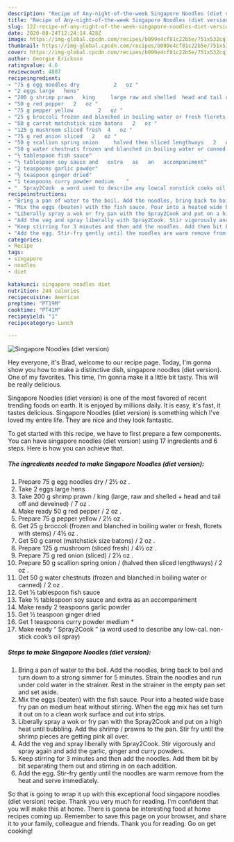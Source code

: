 ```yaml
---
description: "Recipe of Any-night-of-the-week Singapore Noodles (diet version)"
title: "Recipe of Any-night-of-the-week Singapore Noodles (diet version)"
slug: 122-recipe-of-any-night-of-the-week-singapore-noodles-diet-version
date: 2020-08-24T12:24:14.428Z
image: https://img-global.cpcdn.com/recipes/b099e4cf81c22b5e/751x532cq70/singapore-noodles-diet-version-recipe-main-photo.jpg
thumbnail: https://img-global.cpcdn.com/recipes/b099e4cf81c22b5e/751x532cq70/singapore-noodles-diet-version-recipe-main-photo.jpg
cover: https://img-global.cpcdn.com/recipes/b099e4cf81c22b5e/751x532cq70/singapore-noodles-diet-version-recipe-main-photo.jpg
author: Georgie Erickson
ratingvalue: 4.6
reviewcount: 4807
recipeingredient:
- "75 g egg noodles dry           2   oz "
- "2 eggs large   hens"
- "200 g shrimp prawn   king     large raw and shelled  head and tail off and deveined   7   oz "
- "50 g red pepper   2   oz "
- "75 g pepper yellow        2   oz "
- "25 g broccoli frozen and blanched in boiling water or fresh florets with stems  4   oz "
- "50 g carrot matchstick size batons   2   oz "
- "125 g mushroom sliced fresh  4   oz "
- "75 g red onion sliced   2   oz "
- "50 g scallion spring onion     halved then sliced lengthways   2   oz "
- "50 g water chestnuts frozen and blanched in boiling water or canned   2   oz "
- "½ tablespoon fish sauce"
- "½ tablespoon soy sauce and   extra   as   an   accompaniment"
- "2 teaspoons garlic powder"
- "½ teaspoon ginger dried"
- "1 teaspoons curry powder medium    "
- "  Spray2Cook  a word used to describe any lowcal nonstick cooks oil spray"
recipeinstructions:
- "Bring a pan of water to the boil. Add the noodles, bring back to boil and turn down to a strong simmer for 5 minutes. Strain the noodles and run under cold water in the strainer. Rest in the strainer in the empty pan set and set aside."
- "Mix the eggs (beaten) with the fish sauce. Pour into a heated wide base fry pan on medium heat without stirring. When the egg mix has set turn it out on to a clean work surface and cut into strips."
- "Liberally spray a wok or fry pan with the Spray2Cook and put on a high heat until bubbling. Add the shrimp / prawns to the pan. Stir fry until the shrimp pieces are getting pink all over."
- "Add the veg and spray liberally with Spray2Cook. Stir vigorously and spray again and add the garlic, ginger and curry powders."
- "Keep stirring for 3 minutes and then add the noodles. Add them bit by bit separating them out and stirring in on each addition."
- "Add the egg. Stir-fry gently until the noodles are warm remove from the heat and serve immediately."
categories:
- Recipe
tags:
- singapore
- noodles
- diet

katakunci: singapore noodles diet 
nutrition: 244 calories
recipecuisine: American
preptime: "PT19M"
cooktime: "PT41M"
recipeyield: "1"
recipecategory: Lunch

---
```



![Singapore Noodles (diet version)](https://img-global.cpcdn.com/recipes/b099e4cf81c22b5e/751x532cq70/singapore-noodles-diet-version-recipe-main-photo.jpg)

Hey everyone, it's Brad, welcome to our recipe page. Today, I'm gonna show you how to make a distinctive dish, singapore noodles (diet version). One of my favorites. This time, I'm gonna make it a little bit tasty. This will be really delicious.



Singapore Noodles (diet version) is one of the most favored of recent trending foods on earth. It is enjoyed by millions daily. It is easy, it's fast, it tastes delicious. Singapore Noodles (diet version) is something which I've loved my entire life. They are nice and they look fantastic.


To get started with this recipe, we have to first prepare a few components. You can have singapore noodles (diet version) using 17 ingredients and 6 steps. Here is how you can achieve that.

<!--inarticleads1-->

##### The ingredients needed to make Singapore Noodles (diet version):

1. Prepare 75 g egg noodles dry         /  2½   oz .
1. Take 2 eggs large   hens
1. Take 200 g shrimp prawn /  king     (large, raw and shelled + head and tail off and deveined) /  7   oz .
1. Make ready 50 g red pepper /  2   oz .
1. Prepare 75 g pepper yellow      /  2½   oz .
1. Get 25 g broccoli (frozen and blanched in boiling water or fresh, florets with stems) / 4½   oz .
1. Get 50 g carrot (matchstick size batons) /  2   oz .
1. Prepare 125 g mushroom (sliced fresh) / 4½   oz .
1. Prepare 75 g red onion (sliced) /  2½   oz .
1. Prepare 50 g scallion spring onion /    (halved then sliced lengthways) /  2   oz .
1. Get 50 g water chestnuts (frozen and blanched in boiling water or canned) /  2   oz .
1. Get ½ tablespoon fish sauce
1. Take ½ tablespoon soy sauce and   extra   as   an   accompaniment
1. Make ready 2 teaspoons garlic powder
1. Get ½ teaspoon ginger dried
1. Get 1 teaspoons curry powder medium    *
1. Make ready  “ Spray2Cook ” (a word used to describe any low-cal. non-stick cook’s oil spray)




<!--inarticleads2-->

##### Steps to make Singapore Noodles (diet version):

1. Bring a pan of water to the boil. Add the noodles, bring back to boil and turn down to a strong simmer for 5 minutes. Strain the noodles and run under cold water in the strainer. Rest in the strainer in the empty pan set and set aside.
1. Mix the eggs (beaten) with the fish sauce. Pour into a heated wide base fry pan on medium heat without stirring. When the egg mix has set turn it out on to a clean work surface and cut into strips.
1. Liberally spray a wok or fry pan with the Spray2Cook and put on a high heat until bubbling. Add the shrimp / prawns to the pan. Stir fry until the shrimp pieces are getting pink all over.
1. Add the veg and spray liberally with Spray2Cook. Stir vigorously and spray again and add the garlic, ginger and curry powders.
1. Keep stirring for 3 minutes and then add the noodles. Add them bit by bit separating them out and stirring in on each addition.
1. Add the egg. Stir-fry gently until the noodles are warm remove from the heat and serve immediately.




So that is going to wrap it up with this exceptional food singapore noodles (diet version) recipe. Thank you very much for reading. I'm confident that you will make this at home. There is gonna be interesting food at home recipes coming up. Remember to save this page on your browser, and share it to your family, colleague and friends. Thank you for reading. Go on get cooking!
